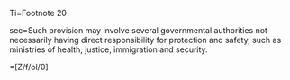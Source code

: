 Ti=Footnote 20

sec=Such provision may involve several governmental authorities not necessarily having
direct responsibility for protection and safety, such as ministries of health, justice, immigration
and security.

=[Z/f/ol/0]
